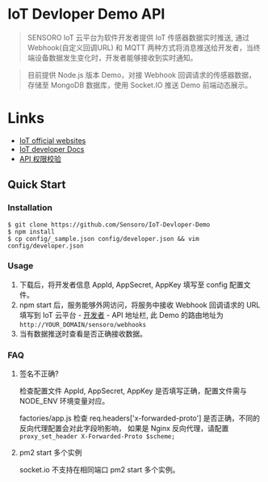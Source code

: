 # IoT Devloper Demo API

> SENSORO IoT 云平台为软件开发者提供 IoT 传感器数据实时推送, 通过 Webhook(自定义回调URL) 和 MQTT 两种方式将消息推送给开发者，当终端设备数据发生变化时，开发者能够接收到实时通知。

> 目前提供 Node.js 版本 Demo，对接 Webhook 回调请求的传感器数据，存储至 MongoDB 数据库，使用 Socket.IO 推送 Demo 前端动态展示。

# Links

* [IoT official websites](https://iot.sensoro.com/manage/developer)	
* [IoT developer Docs](http://http://docs.sensoro.com/cloud/index.html)
* [API 权限校验](http://docs.sensoro.com/cloud/auth.html)

## Quick Start

### Installation
 	
 	$ git clone https://github.com/Sensoro/IoT-Devloper-Demo
 	$ npm install
 	$ cp config/_sample.json config/developer.json && vim config/developer.json 
 	
### Usage

1. 下载后，将开发者信息 AppId, AppSecret, AppKey 填写至 config 配置文件。
2. npm start 后，服务能够外网访问，将服务中接收 Webhook 回调请求的 URL 填写到 IoT 云平台 - [开发者](https://iot.sensoro.com/manage/developer) - API 地址栏, 此 Demo 的路由地址为 `http://YOUR_DOMAIN/sensoro/webhooks`
3. 当有数据推送时查看是否正确接收数据。

### FAQ

1. 签名不正确?

	检查配置文件 AppId, AppSecret, AppKey 是否填写正确，配置文件需与 NODE_ENV 环境变量对应。

    factories/app.js 检查 req.headers['x-forwarded-proto'] 是否正确，不同的反向代理配置会对此字段哟影响， 如果是 Nginx 反向代理，请配置 `proxy_set_header X-Forwarded-Proto $scheme;`
 2. pm2 start 多个实例
    
    socket.io 不支持在相同端口 pm2 start 多个实例。
